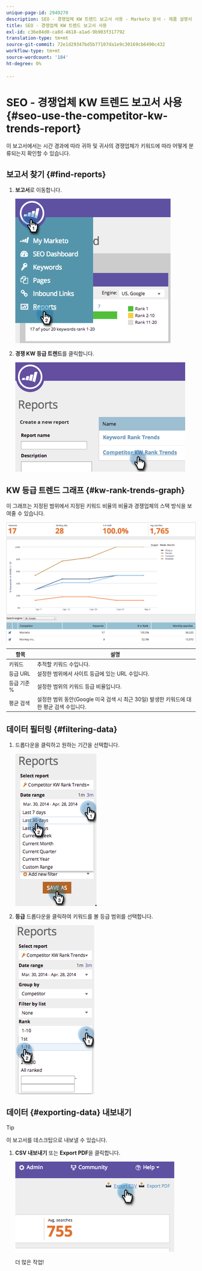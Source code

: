```yaml
---
unique-page-id: 2949270
description: SEO - 경쟁업체 KW 트렌드 보고서 사용 - Marketo 문서 - 제품 설명서
title: SEO - 경쟁업체 KW 트렌드 보고서 사용
exl-id: c36e84d0-ca8d-4618-a1ad-9b903f317792
translation-type: tm+mt
source-git-commit: 72e1d29347bd5b77107da1e9c30169cb6490c432
workflow-type: tm+mt
source-wordcount: '184'
ht-degree: 0%

---
```


# SEO - 경쟁업체 KW 트렌드 보고서 사용 {#seo-use-the-competitor-kw-trends-report}

이 보고서에서는 시간 경과에 따라 귀하 및 귀사의 경쟁업체가 키워드에 따라 어떻게 분류되는지 확인할 수 있습니다.

## 보고서 찾기 {#find-reports}

1. **보고서**&#x200B;로 이동합니다.

   ![](assets/image2014-9-18-14-3a6-3a18.png)

1. **경쟁 KW 등급 트렌드**&#x200B;를 클릭합니다.

   ![](assets/image2014-9-18-14-3a6-3a37.png)

## KW 등급 트렌드 그래프 {#kw-rank-trends-graph}

이 그래프는 지정된 범위에서 지정된 키워드 비율의 비율과 경쟁업체의 스택 방식을 보여줄 수 있습니다.

![](assets/image2014-9-18-14-3a7-3a1.png)

| 항목 | 설명 |
|---|---|
| 키워드 | 추적할 키워드 수입니다. |
| 등급 URL | 설정한 범위에서 사이트 등급에 있는 URL 수입니다. |
| 등급 기준 % | 설정한 범위의 키워드 등급 비율입니다. |
| 평균 검색 | 설정한 범위 동안(Google 미국 검색 시 최근 30일) 발생한 키워드에 대한 평균 검색 수입니다. |

## 데이터 필터링 {#filtering-data}

1. 드롭다운을 클릭하고 원하는 기간을 선택합니다.

   ![](assets/image2014-9-18-14-3a7-3a17.png)

1. **등급** 드롭다운을 클릭하여 키워드를 볼 등급 범위를 선택합니다.

   ![](assets/image2014-9-18-14-3a8-3a26.png)

## 데이터 {#exporting-data} 내보내기

>[!TIP]
>
>이 보고서를 데스크탑으로 내보낼 수 있습니다.

1. **CSV 내보내기** 또는 **Export PDF**&#x200B;을 클릭합니다.

   ![](assets/image2014-9-18-14-3a9-3a49.png)

   더 많은 작업!
